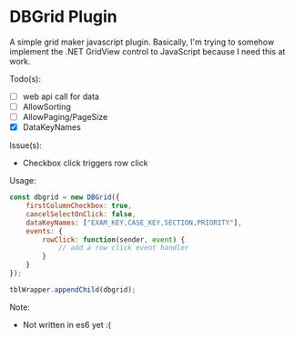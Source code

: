 # DBGrid Plugin

A simple grid maker javascript plugin. Basically, I'm trying to  somehow implement the .NET GridView control to JavaScript because I need this at work.

Todo(s):
- [ ] web api call for data
- [ ] AllowSorting
- [ ] AllowPaging/PageSize
- [x] DataKeyNames

Issue(s):
- Checkbox click triggers row click

Usage:
```javascript
const dbgrid = new DBGrid({
    firstColumnCheckbox: true,
    cancelSelectOnClick: false,
    dataKeyNames: ["EXAM_KEY,CASE_KEY,SECTION,PRIORITY"],
    events: {
        rowClick: function(sender, event) {
            // add a row click event handler
        }
    }
});

tblWrapper.appendChild(dbgrid);
```

Note:
- Not written in es6 yet :(

